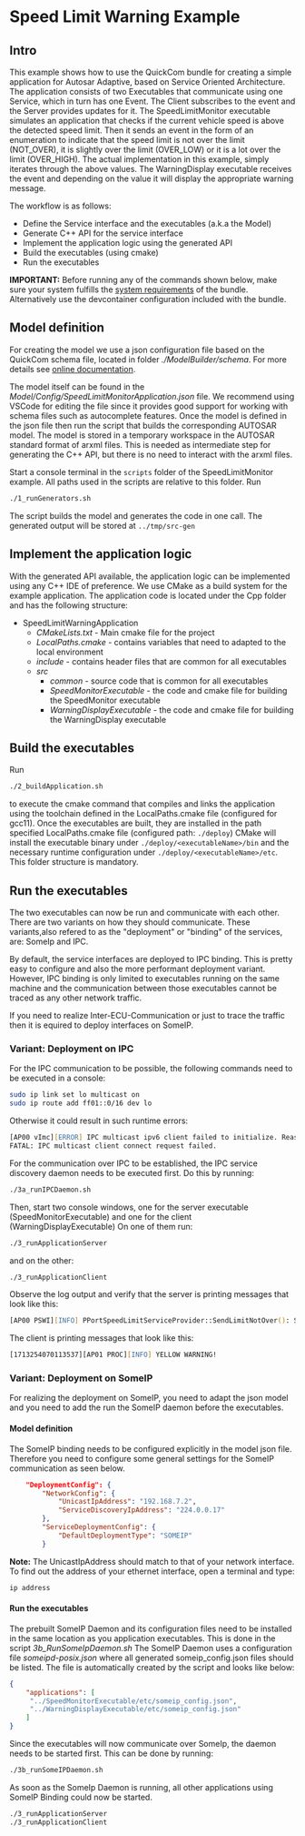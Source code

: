 # Speed Limit Warning Example

## Intro

This example shows how to use the QuickCom bundle for creating a simple application for Autosar Adaptive, based on Service Oriented Architecture. The application consists of two Executables that communicate using one Service, which in turn has one Event. The Client subscribes to the event and the Server provides updates for it.
The SpeedLimitMonitor executable simulates an application that checks if the current vehicle speed is above the detected speed limit. Then it sends an event in the form of an enumeration to indicate that the speed limit is not over the limit (NOT_OVER), it is slightly over the limit (OVER_LOW) or it is a lot over the limit (OVER_HIGH). The actual implementation in this example, simply iterates through the above values.
The WarningDisplay executable receives the event and depending on the value it will display the appropriate warning message.

The workflow is as follows:

- Define the Service interface and the executables (a.k.a the Model)
- Generate C++ API for the service interface
- Implement the application logic using the generated API
- Build the executables (using cmake)
- Run the executables

**IMPORTANT:** Before running any of the commands shown below, make sure your system fulfills the [system requirements] of the bundle. Alternatively use the devcontainer configuration included with the bundle.

## Model definition

For creating the model we use a json configuration file based on the QuickCom schema file, located in folder *./ModelBuilder/schema*. For more details see [online documentation].

The model itself can be found in the *Model/Config/SpeedLimitMonitorApplication.json* file. We recommend using VSCode for editing the file since it provides good support for working with schema files such as autocomplete features.
Once the model is defined in the json file then run the script that builds the corresponding AUTOSAR model. The model is stored in a temporary workspace in the AUTOSAR standard format of arxml files. This is needed as intermediate step for generating the C++ API, but there is no need to interact with the arxml files.

Start a console terminal in the `scripts` folder of the SpeedLimitMonitor example. All paths used in the scripts are relative to this folder.
Run

```zsh
./1_runGenerators.sh
```

The script builds the model and generates the code in one call.
The generated output will be stored at `../tmp/src-gen`

## Implement the application logic

With the generated API available, the application logic can be implemented using any C++ IDE of preference. We use CMake as a build system for the example application.
The application code is located under the Cpp folder and has the following structure:

- SpeedLimitWarningApplication
  - *CMakeLists.txt* - Main cmake file for the project
  - *LocalPaths.cmake* - contains variables that need to adapted to the local environment
  - *include* - contains header files that are common for all executables
  - *src*
    - *common* - source code that is common for all executables
    - *SpeedMonitorExecutable* - the code and cmake file for building the SpeedMonitor executable
    - *WarningDisplayExecutable* - the code and cmake file for building the WarningDisplay executable

## Build the executables

Run

```zsh
./2_buildApplication.sh
```

to execute the cmake command that compiles and links the application using the toolchain defined in the LocalPaths.cmake file (configured for gcc11).
Once the executables are built, they are installed in the path specified LocalPaths.cmake file (configured path: `./deploy`)
CMake will install the executable binary under `./deploy/<executableName>/bin` and the necessary runtime configuration under `./deploy/<executableName>/etc`. This folder structure is mandatory.

## Run the executables

The two executables can now be run and communicate with each other. There are two variants on how they should communicate. These variants,also refered to as the "deployment" or "binding" of the services, are: SomeIp and IPC.

By default, the service interfaces are deployed to IPC binding. This is pretty easy to configure and also the more performant deployment variant. However, IPC binding is only limited to executables running on the same machine and the communication between those executables cannot be traced as any other network traffic.

If you need to realize Inter-ECU-Communication or just to trace the traffic then it is equired to deploy interfaces on SomeIP.

### Variant: Deployment on IPC

For the IPC communication to be possible, the following commands need to be executed in a console:

```zsh
sudo ip link set lo multicast on
sudo ip route add ff01::0/16 dev lo
```

Otherwise it could result in such runtime errors:

```zsh
[AP00 vImc][ERROR] IPC multicast ipv6 client failed to initialize. Reason:{"Domain":"Osab", "Code":11, "Msg":"A communication partner could not be reached.", "User":"Host is unreachable.", "Data":101}
FATAL: IPC multicast client connect request failed.
```

For the communication over IPC to be established, the IPC service discovery daemon needs to be executed first. Do this by running:

```zsh
./3a_runIPCDaemon.sh
```

Then, start two console windows, one for the server executable (SpeedMonitorExecutable) and one for the client (WarningDisplayExecutable)
On one of them run:

```zsh
./3_runApplicationServer
```

and on the other:

```zsh
./3_runApplicationClient
```

Observe the log output and verify that the server is printing messages that look like this:

```zsh
[AP00 PSWI][INFO] PPortSpeedLimitServiceProvider::SendLimitNotOver(): Sending an event with new limit state. New value = OVER_LOW
```

The client is printing messages that look like this:

```zsh
[1713254070113537][AP01 PROC][INFO] YELLOW WARNING!
```

### Variant: Deployment on SomeIP

For realizing the deployment on SomeIP, you need to adapt the json model and you need to add the run the SomeIP daemon before the executables.

#### Model definition

The SomeIP binding needs to be configured explicitly in the model json file. Therefore you need to configure some general settings for the SomeIP communication as seen below.

```json
    "DeploymentConfig": {
        "NetworkConfig": {
            "UnicastIpAddress": "192.168.7.2",
            "ServiceDiscoveryIpAddress": "224.0.0.17"
        },
        "ServiceDeploymentConfig": {
            "DefaultDeploymentType": "SOMEIP"
        }
```

**Note:** The UnicastIpAddress should match to that of your network interface. To find out the address of your ethernet interface, open a terminal and type:

```zsh
ip address
```

#### Run the executables

The prebuilt SomeIP Daemon and its configuration files need to be installed in the same location as you application executables.
This is done in the script _3b_RunSomeIpDaemon.sh_
The SomeIP Daemon uses a configuration file _someipd-posix.json_ where all generated someip_config.json files should be listed.
The file is automatically created by the script and looks like below:

```json
{
    "applications": [
     "../SpeedMonitorExecutable/etc/someip_config.json", 
     "../WarningDisplayExecutable/etc/someip_config.json"
    ]
}
```

Since the executables will now communicate over SomeIp, the daemon needs to be started first.
This can be done by running:

```zsh
./3b_runSomeIPDaemon.sh
```

As soon as the SomeIp Daemon is running, all other applications using SomeIP Binding could now be started.

```zsh
./3_runApplicationServer
./3_runApplicationClient
```

[system requirements]: <https://help.vector.com/QuickCom/current/en/Help/html/index.html#about_easycom>
[online documentation]: <https://help.vector.com/QuickCom>
